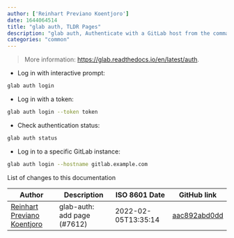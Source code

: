 ```yaml
---
author: ['Reinhart Previano Koentjoro']
date: 1644064514
title: "glab auth, TLDR Pages"
description: "glab auth, Authenticate with a GitLab host from the command-line."
categories: "common"
---
```

> More information: <https://glab.readthedocs.io/en/latest/auth>.

- Log in with interactive prompt:

```bash
glab auth login
```

- Log in with a token:

```bash
glab auth login --token token
```

- Check authentication status:

```bash
glab auth status
```

- Log in to a specific GitLab instance:

```bash
glab auth login --hostname gitlab.example.com
```
List of changes to this documentation


Author | Description | ISO 8601 Date | GitHub link
------|-----|-----|-----
[Reinhart Previano Koentjoro](mailto:reinhart_previano@yahoo.com) | glab-auth: add page (#7612) | 2022-02-05T13:35:14 | [aac892abd0dd](https://github.com/tldr-pages/tldr/commit/aac892abd0dd05e58121fa218153389fd9a4255c)

